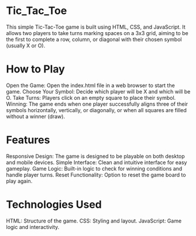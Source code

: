 # Tic_Tac_Toe
This simple Tic-Tac-Toe game is built using HTML, CSS, and JavaScript. It allows two players to take turns marking spaces on a 3x3 grid, aiming to be the first to complete a row, column, or diagonal with their chosen symbol (usually X or O).

# How to Play
Open the Game: Open the index.html file in a web browser to start the game.
Choose Your Symbol: Decide which player will be X and which will be O.
Take Turns: Players click on an empty square to place their symbol.
Winning: The game ends when one player successfully aligns three of their symbols horizontally, vertically, or diagonally, or when all squares are filled without a winner (draw).

# Features
Responsive Design: The game is designed to be playable on both desktop and mobile devices.
Simple Interface: Clean and intuitive interface for easy gameplay.
Game Logic: Built-in logic to check for winning conditions and handle player turns.
Reset Functionality: Option to reset the game board to play again.

# Technologies Used
HTML: Structure of the game.
CSS: Styling and layout.
JavaScript: Game logic and interactivity.
